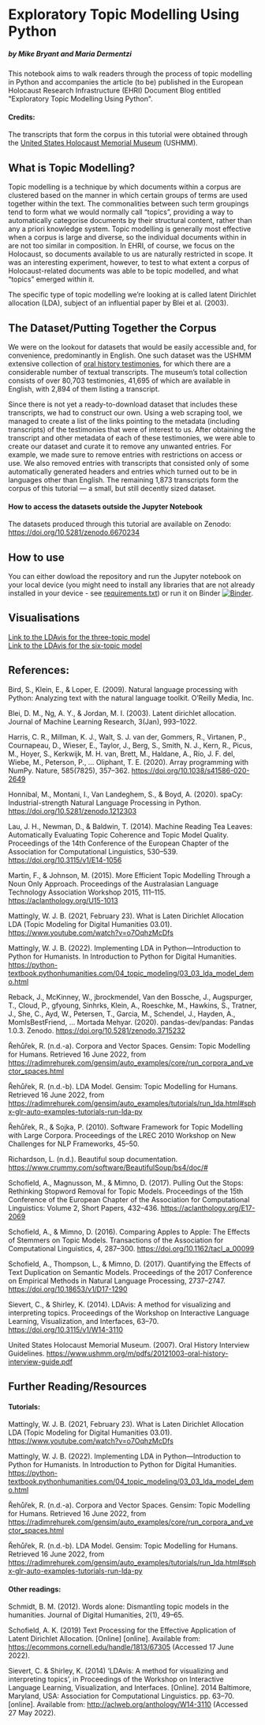 # Exploratory Topic Modelling Using Python
##### by Mike Bryant and Maria Dermentzi 

This notebook aims to walk readers through the process of topic modelling in Python and accompanies the article (to be) published in the European Holocaust Research Infrastructure (EHRI) Document Blog entitled "Exploratory Topic Modelling Using Python".

#### Credits:
The transcripts that form the corpus in this tutorial were obtained through the [United States Holocaust Memorial Museum](https://www.ushmm.org/) (USHMM).

## What is Topic Modelling?
Topic modelling is a technique by which documents within a corpus are clustered based on the manner in which certain groups of terms are used together within the text. The commonalities between such term groupings tend to form what we would normally call “topics”, providing a way to automatically categorise documents by their structural content, rather than any a priori knowledge system. Topic modelling is generally most effective when a corpus is large and diverse, so the individual documents within in are not too similar in composition. In EHRI, of course, we focus on the Holocaust, so documents available to us are naturally restricted in scope. It was an interesting experiment, however, to test to what extent a corpus of Holocaust-related documents was able to be topic modelled, and what “topics” emerged within it.

The specific type of topic modelling we’re looking at is called latent Dirichlet allocation (LDA), subject of an influential paper by Blei et al. (2003).

## The Dataset/Putting Together the Corpus
We were on the lookout for datasets that would be easily accessible and, for convenience, predominantly in English. One such dataset was the USHMM extensive collection of [oral history testimonies](https://www.ushmm.org/online/oral-history/detail.php?SurveyId=226&letter=U&ord=127), for which there are a considerable number of textual transcripts. The museum’s total collection consists of over 80,703 testimonies, 41,695 of which are available in English, with 2,894 of them listing a transcript.  

Since there is not yet a ready-to-download dataset that includes these transcripts, we had to construct our own. Using a web scraping tool, we managed to create a list of the links pointing to the metadata (including transcripts) of the testimonies that were of interest to us. After obtaining the transcript and other metadata of each of these testimonies, we were able to create our dataset and curate it to remove any unwanted entries. For example, we made sure to remove entries with restrictions on access or use. We also removed entries with transcripts that consisted only of some automatically generated headers and entries which turned out to be in languages other than English. The remaining 1,873 transcripts form the corpus of this tutorial — a small, but still decently sized dataset.

#### How to access the datasets outside the Jupyter Notebook
The datasets produced through this tutorial are available on Zenodo:
https://doi.org/10.5281/zenodo.6670234

## How to use
You can either dowload the repository and run the Jupyter notebook on your local device (you might need to install any libraries that are not already installed in your device - see [requirements.txt](/requirements.txt)) or run it on Binder [![Binder](https://mybinder.org/badge_logo.svg)](https://mybinder.org/v2/gh/mdermentzi/ehri-topic-modelling-guide/HEAD?labpath=USHMM_Oral_Testimonies_Topic_Modelling.ipynb).  

## Visualisations
[Link to the LDAvis for the three-topic model](https://mdermentzi.github.io/ehri-topic-modelling-guide/model_3_topics.html#topic=1&lambda=0.6&term=)  
[Link to the LDAvis for the six-topic model](https://mdermentzi.github.io/ehri-topic-modelling-guide/model_6_topics.html#topic=1&lambda=0.6&term=)

## References:

Bird, S., Klein, E., & Loper, E. (2009). Natural language processing with Python: Analyzing text with the natural language toolkit.  O’Reilly Media, Inc.

Blei, D. M., Ng, A. Y., & Jordan, M. I. (2003). Latent dirichlet allocation. Journal of Machine Learning Research, 3(Jan), 993–1022.

Harris, C. R., Millman, K. J., Walt, S. J. van der, Gommers, R., Virtanen, P., Cournapeau, D., Wieser, E., Taylor, J., Berg, S., Smith, N. J., Kern, R., Picus, M., Hoyer, S., Kerkwijk, M. H. van, Brett, M., Haldane, A., Río, J. F. del, Wiebe, M., Peterson, P., … Oliphant, T. E. (2020). Array programming with NumPy. Nature, 585(7825), 357–362. https://doi.org/10.1038/s41586-020-2649

Honnibal, M., Montani, I., Van Landeghem, S., & Boyd, A. (2020). spaCy: Industrial-strength Natural Language Processing in Python. https://doi.org/10.5281/zenodo.1212303

Lau, J. H., Newman, D., & Baldwin, T. (2014). Machine Reading Tea Leaves: Automatically Evaluating Topic Coherence and Topic Model Quality. Proceedings of the 14th Conference of the European Chapter of the Association for Computational Linguistics, 530–539. https://doi.org/10.3115/v1/E14-1056

Martin, F., & Johnson, M. (2015). More Efficient Topic Modelling Through a Noun Only Approach. Proceedings of the Australasian Language Technology Association Workshop 2015, 111–115. https://aclanthology.org/U15-1013

Mattingly, W. J. B. (2021, February 23). What is Laten Dirichlet Allocation LDA (Topic Modeling for Digital Humanities 03.01). https://www.youtube.com/watch?v=o7OqhzMcDfs

Mattingly, W. J. B. (2022). Implementing LDA in Python—Introduction to Python for Humanists. In Introduction to Python for Digital Humanities. https://python-textbook.pythonhumanities.com/04_topic_modeling/03_03_lda_model_demo.html

Reback, J., McKinney, W., jbrockmendel, Van den Bossche, J., Augspurger, T., Cloud, P., gfyoung, Sinhrks, Klein, A., Roeschke, M., Hawkins, S., Tratner, J., She, C., Ayd, W., Petersen, T., Garcia, M., Schendel, J., Hayden, A., MomIsBestFriend, … Mortada Mehyar. (2020). pandas-dev/pandas: Pandas 1.0.3. Zenodo. https://doi.org/10.5281/zenodo.3715232

Řehůřek, R. (n.d.-a). Corpora and Vector Spaces. Gensim: Topic Modelling for Humans. Retrieved 16 June 2022, from https://radimrehurek.com/gensim/auto_examples/core/run_corpora_and_vector_spaces.html

Řehůřek, R. (n.d.-b). LDA Model. Gensim: Topic Modelling for Humans. Retrieved 16 June 2022, from https://radimrehurek.com/gensim/auto_examples/tutorials/run_lda.html#sphx-glr-auto-examples-tutorials-run-lda-py

Řehůřek, R., & Sojka, P. (2010). Software Framework for Topic Modelling with Large Corpora. Proceedings of the LREC 2010 Workshop on New Challenges for NLP Frameworks, 45–50.

Richardson, L. (n.d.). Beautiful soup documentation. https://www.crummy.com/software/BeautifulSoup/bs4/doc/#

Schofield, A., Magnusson, M., & Mimno, D. (2017). Pulling Out the Stops: Rethinking Stopword Removal for Topic Models. Proceedings of the 15th Conference of the European Chapter of the Association for Computational Linguistics: Volume 2, Short Papers, 432–436. https://aclanthology.org/E17-2069

Schofield, A., & Mimno, D. (2016). Comparing Apples to Apple: The Effects of Stemmers on Topic Models. Transactions of the Association for Computational Linguistics, 4, 287–300. https://doi.org/10.1162/tacl_a_00099

Schofield, A., Thompson, L., & Mimno, D. (2017). Quantifying the Effects of Text Duplication on Semantic Models. Proceedings of the 2017 Conference on Empirical Methods in Natural Language Processing, 2737–2747. https://doi.org/10.18653/v1/D17-1290

Sievert, C., & Shirley, K. (2014). LDAvis: A method for visualizing and interpreting topics. Proceedings of the Workshop on Interactive Language Learning, Visualization, and Interfaces, 63–70. https://doi.org/10.3115/v1/W14-3110

United States Holocaust Memorial Museum. (2007). Oral History Interview Guidelines. https://www.ushmm.org/m/pdfs/20121003-oral-history-interview-guide.pdf

## Further Reading/Resources

#### Tutorials:
Mattingly, W. J. B. (2021, February 23). What is Laten Dirichlet Allocation LDA (Topic Modeling for Digital Humanities 03.01). https://www.youtube.com/watch?v=o7OqhzMcDfs

Mattingly, W. J. B. (2022). Implementing LDA in Python—Introduction to Python for Humanists. In Introduction to Python for Digital Humanities. https://python-textbook.pythonhumanities.com/04_topic_modeling/03_03_lda_model_demo.html

Řehůřek, R. (n.d.-a). Corpora and Vector Spaces. Gensim: Topic Modelling for Humans. Retrieved 16 June 2022, from https://radimrehurek.com/gensim/auto_examples/core/run_corpora_and_vector_spaces.html

Řehůřek, R. (n.d.-b). LDA Model. Gensim: Topic Modelling for Humans. Retrieved 16 June 2022, from https://radimrehurek.com/gensim/auto_examples/tutorials/run_lda.html#sphx-glr-auto-examples-tutorials-run-lda-py

#### Other readings:
Schmidt, B. M. (2012). Words alone: Dismantling topic models in the humanities. Journal of Digital Humanities, 2(1), 49–65.

Schofield, A. K. (2019) Text Processing for the Effective Application of Latent Dirichlet Allocation. [Online] [online]. Available from: https://ecommons.cornell.edu/handle/1813/67305 (Accessed 17 June 2022).

Sievert, C. & Shirley, K. (2014) ‘LDAvis: A method for visualizing and interpreting topics’, in Proceedings of the Workshop on Interactive Language Learning, Visualization, and Interfaces. [Online]. 2014 Baltimore, Maryland, USA: Association for Computational Linguistics. pp. 63–70. [online]. Available from: http://aclweb.org/anthology/W14-3110 (Accessed 27 May 2022).